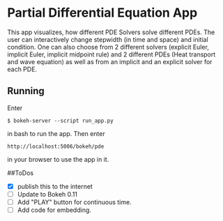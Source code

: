 # Partial Differential Equation App
This app visualizes, how different PDE Solvers solve different PDEs. The user can interactively change stepwidth (in time and space) and initial condition. One can also choose from 2 different solvers (explicit Euler, implicit Euler, implicit midpoint rule) and 2 different PDEs (Heat transport and wave equation) as well as from an implicit and an explicit solver for each PDE.

## Running
Enter 
```
$ bokeh-server --script run_app.py
```
in bash to run the app. Then enter
```
http://localhost:5006/bokeh/pde
```
in your browser to use the app in it.

##ToDos
- [x] publish this to the internet
- [ ] Update to Bokeh 0.11
- [ ] Add "PLAY" button for continuous time.
- [ ] Add code for embedding.